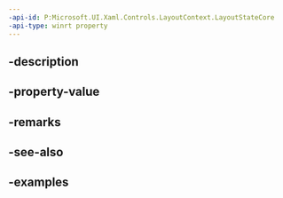 ```yaml
---
-api-id: P:Microsoft.UI.Xaml.Controls.LayoutContext.LayoutStateCore
-api-type: winrt property
---
```


## -description

## -property-value

## -remarks

## -see-also

## -examples

